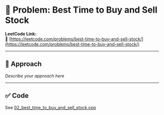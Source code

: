 ﻿# 🧠 Problem: Best Time to Buy and Sell Stock

**LeetCode Link:**  
🔗 [https://leetcode.com/problems/best-time-to-buy-and-sell-stock/](https://leetcode.com/problems/best-time-to-buy-and-sell-stock/)

---

## 🚀 Approach

_Describe your approach here_

---

## ✅ Code

See [02_best_time_to_buy_and_sell_stock.cpp](./02_best_time_to_buy_and_sell_stock.cpp)
